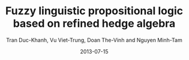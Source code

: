 ---
uid: "FUZZ2013"
title: "Fuzzy linguistic propositional logic based on refined hedge algebra"
author: "Tran Duc-Khanh, Vu Viet-Trung, Doan The-Vinh and Nguyen Minh-Tam"
collection: publications
permalink: /publication/FUZZ2013
date: 2013-07-15
venue: 'IEEE International Conference on Fuzzy Systems (FUZZ-IEEE)'
citation: 'Duc-Khanh Tran, Viet-Trung Vu, and Minh-Tam Nguyen. &quot;Fuzzy linguistic propositional logic based on refined hedge algebra,&quot; In 2013 IEEE International Conference on Fuzzy Systems (FUZZ-IEEE), pp. 1-8. IEEE, 2013.'
paperurl: 'https://ieeexplore.ieee.org/abstract/document/6622392'
bibtex: '@inproceedings{tran2013fuzzy,<br />
  &emsp;title={Fuzzy linguistic propositional logic based on refined hedge algebra},<br />
  &emsp;author={Tran, Duc-Khanh and Vu, Viet-Trung and Doan, The-Vinh and Nguyen, Minh-Tam},<br />
  &emsp;booktitle={2013 IEEE International Conference on Fuzzy Systems (FUZZ-IEEE)},<br />
  &emsp;pages={1--8},<br />
  &emsp;year={2013},<br />
  &emsp;organization={IEEE}<br />
}'
---